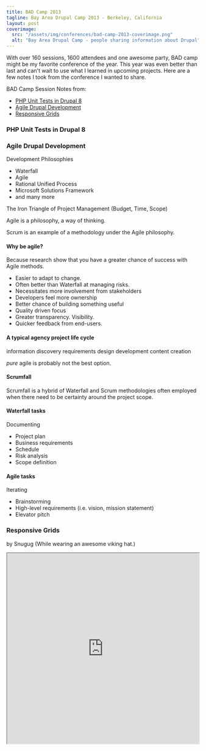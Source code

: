 ```yaml
---
title: BAD Camp 2013
tagline: Bay Area Drupal Camp 2013 - Berkeley, California
layout: post
coverimage:
  src: "/assets/img/conferences/bad-camp-2013-coverimage.png"
  alt: "Bay Area Drupal Camp - people sharing information about Drupal"
---
```

With over 160 sessions, 1600 attendees and one awesome party, BAD camp might be my favorite conference of the year. This year was even better than last and can't wait to use what I learned in upcoming projects. Here are a few notes I took from the conference I wanted to share.


BAD Camp Session Notes from:

* [PHP Unit Tests in Drupal 8](#php-unit-tests-in-drupal-8)
* [Agile Drupal Development](#agile-drupal-development)
* [Responsive Grids](#responsive-grids)

### PHP Unit Tests in Drupal 8


### Agile Drupal Development

Development Philosophies

* Waterfall
* Agile
* Rational Unified Process
* Microsoft Solutions Framework
* and many more

The Iron Triangle of Project Management
(Budget, Time, Scope)

Agile is a philosophy, a way of thinking.

Scrum is an example of a methodology under the Agile philosophy.

#### Why be agile?

Because research show that you have a greater chance of success with Agile methods.

* Easier to adapt to change.
* Often better than Waterfall at managing risks.
* Necessitates more involvement from stakeholders
* Developers feel more ownership
* Better chance of building something useful
* Quality driven focus
* Greater transparency. Visibility.
* Quicker feedback from end-users.

#### A typical agency project life cycle
information discovery
requirements
design
development
content creation

*pure* agile is probably not the best option.

#### Scrumfall

Scrumfall is a hybrid of Waterfall and Scrum methodologies often employed when there need to be certainty around the project scope.

#### Waterfall tasks

Documenting

* Project plan
* Business requirements
* Schedule
* Risk analysis
* Scope definition 

#### Agile tasks

Iterating

* Brainstorming
* High-level requirements (i.e.  vision, mission statement)
* Elevator pitch

### Responsive Grids

by Snugug (While wearing an awesome viking hat.)

<iframe src="http://snugug.github.io/responsive-grids/" width="100%" height="auto" style="min-height: 500px;"></iframe>


### 
